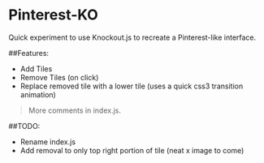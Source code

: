 Pinterest-KO
============

Quick experiment to use Knockout.js to recreate a Pinterest-like interface.

##Features:

* Add Tiles
* Remove Tiles (on click)
* Replace removed tile with a lower tile (uses a quick css3 transition animation)


> More comments in index.js.

##TODO:

* Rename index.js
* Add removal to only top right portion of tile (neat x image to come)